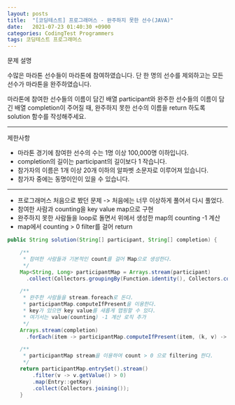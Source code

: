 ```yaml
---
layout: posts
title:  "[코딩테스트] 프로그래머스 - 완주하지 못한 선수(JAVA)"
date:   2021-07-23 01:40:30 +0900
categories: CodingTest Programmers
tags: 코딩테스트 프로그래머스
---
```

문제 설명

수많은 마라톤 선수들이 마라톤에 참여하였습니다. 단 한 명의 선수를 제외하고는 모든 선수가 마라톤을 완주하였습니다.

마라톤에 참여한 선수들의 이름이 담긴 배열 participant와 완주한 선수들의 이름이 담긴 배열 completion이 주어질 때, 완주하지 못한 선수의 이름을 return 하도록 solution 함수를 작성해주세요.

---
제한사항
- 마라톤 경기에 참여한 선수의 수는 1명 이상 100,000명 이하입니다.
- completion의 길이는 participant의 길이보다 1 작습니다.
- 참가자의 이름은 1개 이상 20개 이하의 알파벳 소문자로 이루어져 있습니다.
- 참가자 중에는 동명이인이 있을 수 있습니다.

---

- 프로그래머스 처음으로 봤던 문제 -> 처음에는 너무 이상하게 풀어서 다시 풀었다.
- 참여한 사람과 counting을 key value map으로 구현
- 완주하지 못한 사람들을 loop로 돌면서 위에서 생성한 map의 counting -1 계산
- map에서 counting > 0 filter를 걸어 return


```java
public String solution(String[] participant, String[] completion) {

    /**
     * 참여한 사람들과 기본적인 count를 걸어 Map으로 생성한다.
     */
    Map<String, Long> participantMap = Arrays.stream(participant)
      .collect(Collectors.groupingBy(Function.identity(), Collectors.counting()));

    /**
     * 완주한 사람들을 stream.foreach로 돈다. 
     * participantMap.computeIfPresent을 이용한다.
     * key가 있으면 key value를 새롭게 맵핑할 수 있다.
     * 여기서는 value(counting) -1 계산 로직 추가
     */
    Arrays.stream(completion)
      .forEach(item -> participantMap.computeIfPresent(item, (k, v) -> v - 1));

    /**
     * participantMap stream을 이용하여 count > 0 으로 filtering 한다.
     */
    return participantMap.entrySet().stream()
        .filter(v -> v.getValue() > 0)
        .map(Entry::getKey)
        .collect(Collectors.joining());
    }
```
